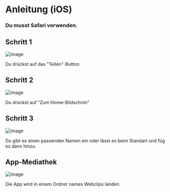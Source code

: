 # Anleitung (iOS)

### Du musst Safari verwenden.

## Schritt 1
![image](https://user-images.githubusercontent.com/73837560/164537237-d98a1de3-820d-4607-8faf-4df488e8441a.png)

Du drückst auf das "Teilen"-Button

## Schritt 2
![image](https://user-images.githubusercontent.com/73837560/164536068-29d2b26b-4d30-41a9-9786-bf83fcbd5763.png)

Du drückst auf "Zum Home-Bildschrim"

## Schritt 3
![image](https://user-images.githubusercontent.com/73837560/164536449-62aec954-d609-479f-a44f-1fef9b92f079.png)

Du gibt es einen passenden Namen ein oder lässt es beim Standart und füg es dann hinzu.

## App-Mediathek
![image](https://user-images.githubusercontent.com/73837560/164536697-d267e1c7-105b-4905-9de0-422afe27b83f.png)

Die App wird in einem Ordner names Webclips landen.
